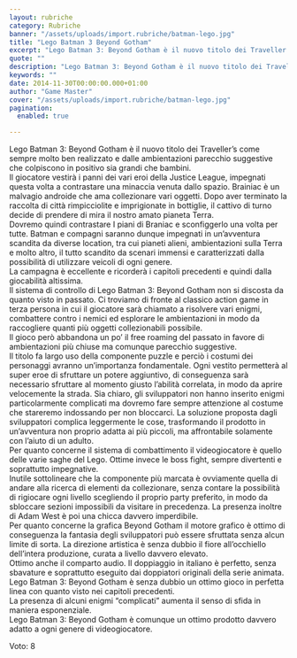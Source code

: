 ```yaml
---
layout: rubriche
category: Rubriche
banner: "/assets/uploads/import.rubriche/batman-lego.jpg"
title: "Lego Batman 3 Beyond Gotham"
excerpt: "Lego Batman 3: Beyond Gotham è il nuovo titolo dei Traveller’s come sempre molto ben realizzato e dalle ambientazioni parecchio suggestive che colpiscono in positivo sia grandi che bambini. Il giocatore vestirà i panni dei vari eroi della Justice League, impegnati questa volta a contrastare una minaccia venuta dallo spazio. Brainiac è un malvagio androide [&hellip"
quote: ""
description: "Lego Batman 3: Beyond Gotham è il nuovo titolo dei Traveller’s come sempre molto ben realizzato e dalle ambientazioni parecchio suggestive che colpiscono in positivo sia grandi che bambini. Il giocatore vestirà i panni dei vari eroi della Justice League, impegnati questa volta a contrastare una minaccia venuta dallo spazio. Brainiac è un malvagio androide [&hellip"
keywords: ""
date: 2014-11-30T00:00:00.000+01:00
author: "Game Master"
cover: "/assets/uploads/import.rubriche/batman-lego.jpg"
pagination:
  enabled: true

---
```


[](https://hotmc.com/wp-content/uploads/2014/11/batman-lego.jpg)

Lego Batman 3: Beyond Gotham è il nuovo titolo dei Traveller’s come sempre molto ben realizzato e dalle ambientazioni parecchio suggestive che colpiscono in positivo sia grandi che bambini.  
Il giocatore vestirà i panni dei vari eroi della Justice League, impegnati questa volta a contrastare una minaccia venuta dallo spazio. Brainiac è un malvagio androide che ama collezionare vari oggetti. Dopo aver terminato la raccolta di città rimpicciolite e imprigionate in bottiglie, il cattivo di turno decide di prendere di mira il nostro amato pianeta Terra.  
Dovremo quindi contrastare I piani di Braniac e sconfiggerlo una volta per tutte. Batman e compagni saranno dunque impegnati in un’avventura scandita da diverse location, tra cui pianeti alieni, ambientazioni sulla Terra e molto altro, il tutto scandito da scenari immensi e caratterizzati dalla possibilità di utilizzare veicoli di ogni genere.  
La campagna è eccellente e ricorderà i capitoli precedenti e quindi dalla giocabilità altissima.  
Il sistema di controllo di Lego Batman 3: Beyond Gotham non si discosta da quanto visto in passato. Ci troviamo di fronte al classico action game in terza persona in cui il giocatore sarà chiamato a risolvere vari enigmi, combattere contro i nemici ed esplorare le ambientazioni in modo da raccogliere quanti più oggetti collezionabili possibile.  
Il gioco però abbandona un po’ il free roaming del passato in favore di ambientazioni più chiuse ma comunque parecchio suggestive.  
Il titolo fa largo uso della componente puzzle e perciò i costumi dei personaggi avranno un’importanza fondamentale. Ogni vestito permetterà al super eroe di sfruttare un potere aggiuntivo, di conseguenza sarà necessario sfruttare al momento giusto l’abilità correlata, in modo da aprire velocemente la strada. Sia chiaro, gli sviluppatori non hanno inserito enigmi particolarmente complicati ma dovremo fare sempre attenzione al costume che stareremo indossando per non bloccarci. La soluzione proposta dagli sviluppatori complica leggermente le cose, trasformando il prodotto in un’avventura non proprio adatta ai più piccoli, ma affrontabile solamente con l’aiuto di un adulto.  
Per quanto concerne il sistema di combattimento il videogiocatore è quello delle varie saghe del Lego. Ottime invece le boss fight, sempre divertenti e soprattutto impegnative.  
Inutile sottolineare che la componente più marcata è ovviamente quella di andare alla ricerca di elementi da collezionare, senza contare la possibilità di rigiocare ogni livello scegliendo il proprio party preferito, in modo da sbloccare sezioni impossibili da visitare in precedenza. La presenza inoltre di Adam West è poi una chicca davvero imperdibile.  
Per quanto concerne la grafica Beyond Gotham il motore grafico è ottimo di conseguenza la fantasia degli sviluppatori può essere sfruttata senza alcun limite di sorta. La direzione artistica è senza dubbio il fiore all’occhiello dell’intera produzione, curata a livello davvero elevato.  
Ottimo anche il comparto audio. Il doppiaggio in italiano è perfetto, senza sbavature e soprattutto eseguito dai doppiatori originali della serie animata.  
Lego Batman 3: Beyond Gotham è senza dubbio un ottimo gioco in perfetta linea con quanto visto nei capitoli precedenti.  
La presenza di alcuni enigmi “complicati” aumenta il senso di sfida in maniera esponenziale.  
Lego Batman 3: Beyond Gotham è comunque un ottimo prodotto davvero adatto a ogni genere di videogiocatore.

Voto: 8